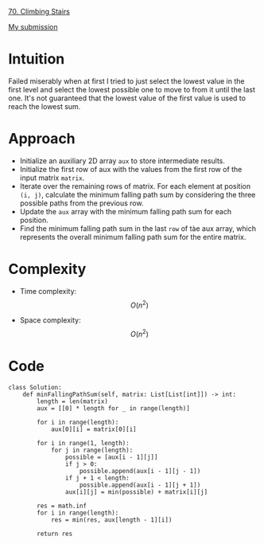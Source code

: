 [70. Climbing Stairs](https://leetcode.com/problems/minimum-falling-path-sum/description/)

[My submission](https://leetcode.com/problems/minimum-falling-path-sum/submissions/1150234492/)

# Intuition
<!-- Describe your first thoughts on how to solve this problem. -->
Failed miserably when at first I tried to just select the lowest value in the first level and select the lowest possible one to move to from it until the last one. It's not guaranteed that the lowest value of the first value is used to reach the lowest sum.

# Approach
<!-- Describe your approach to solving the problem. -->
- Initialize an auxiliary 2D array `aux` to store intermediate results.
- Initialize the first row of aux with the values from the first row of the input matrix `matrix`.
- Iterate over the remaining rows of matrix. For each element at position `(i, j)`, calculate the minimum falling path sum by considering the three possible paths from the previous row.
- Update the `aux` array with the minimum falling path sum for each position.
- Find the minimum falling path sum in the last `row` of tàe aux array, which represents the overall minimum falling path sum for the entire matrix.

# Complexity
- Time complexity: $$O(n^2)$$
<!-- Add your time complexity here, e.g. $$O(n)$$ -->

- Space complexity: $$O(n^2)$$

<!-- Add your space complexity here, e.g. $$O(n)$$ -->

# Code
```
class Solution:
    def minFallingPathSum(self, matrix: List[List[int]]) -> int:
        length = len(matrix)
        aux = [[0] * length for _ in range(length)]

        for i in range(length):
            aux[0][i] = matrix[0][i]

        for i in range(1, length):
            for j in range(length):
                possible = [aux[i - 1][j]]
                if j > 0:
                    possible.append(aux[i - 1][j - 1])
                if j + 1 < length:
                    possible.append(aux[i - 1][j + 1])
                aux[i][j] = min(possible) + matrix[i][j]

        res = math.inf
        for i in range(length):
            res = min(res, aux[length - 1][i])

        return res
```